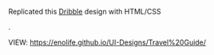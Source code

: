 Replicated this [Dribble](https://dribbble.com/shots/7158634-Travel-Guide) design with HTML/CSS



.



VIEW: https://enolife.github.io/UI-Designs/Travel%20Guide/
